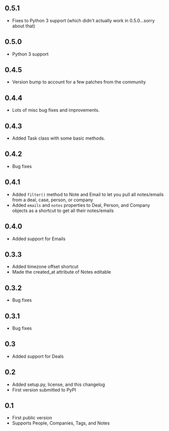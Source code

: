 0.5.1
---
* Fixes to Python 3 support (which didn't actually work in 0.5.0...sorry about that)

0.5.0
---
* Python 3 support

0.4.5
---
* Version bump to account for a few patches from the community

0.4.4
---
* Lots of misc bug fixes and improvements.

0.4.3
---
* Added Task class with some basic methods.

0.4.2
---
* Bug fixes


0.4.1
---
* Added `filter()` method to Note and Email to let you pull all notes/emails from a deal, case, person, or company
* Added `emails` and `notes` properties to Deal, Person, and Company objects as a shortcut to get all their notes/emails


0.4.0
---
* Added support for Emails


0.3.3
---
* Added timezone offset shortcut
* Made the created_at attribute of Notes editable


0.3.2
---
* Bug fixes


0.3.1
---
* Bug fixes


0.3
---
* Added support for Deals


0.2
---
* Added setup.py, license, and this changelog
* First version submitted to PyPI

0.1
---
* First public version
* Supports People, Companies, Tags, and Notes